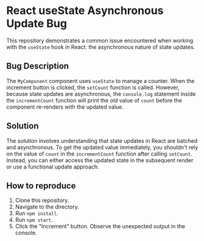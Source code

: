 # React useState Asynchronous Update Bug
This repository demonstrates a common issue encountered when working with the `useState` hook in React: the asynchronous nature of state updates.

## Bug Description
The `MyComponent` component uses `useState` to manage a counter.  When the increment button is clicked, the `setCount` function is called.  However, because state updates are asynchronous, the `console.log` statement inside the `incrementCount` function will print the *old* value of `count` before the component re-renders with the updated value.

## Solution
The solution involves understanding that state updates in React are batched and asynchronous. To get the updated value immediately, you shouldn't rely on the value of `count` in the `incrementCount` function after calling `setCount`.  Instead, you can either access the updated state in the subsequent render or use a functional update approach.

## How to reproduce
1. Clone this repository.
2. Navigate to the directory.
3. Run `npm install`.
4. Run `npm start`.
5. Click the "Increment" button. Observe the unexpected output in the console.
